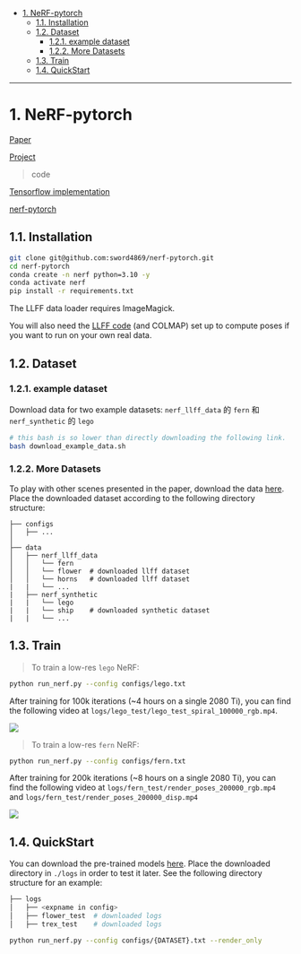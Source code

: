 - [1. NeRF-pytorch](#1-nerf-pytorch)
  - [1.1. Installation](#11-installation)
  - [1.2. Dataset](#12-dataset)
    - [1.2.1. example dataset](#121-example-dataset)
    - [1.2.2. More Datasets](#122-more-datasets)
  - [1.3. Train](#13-train)
  - [1.4. QuickStart](#14-quickstart)


---
# 1. NeRF-pytorch

[Paper](https://arxiv.org/abs/2003.08934)

[Project](http://www.matthewtancik.com/nerf) 

> code

[Tensorflow implementation](https://github.com/bmild/nerf)

[nerf-pytorch](https://github.com/yenchenlin/nerf-pytorch)

## 1.1. Installation

```bash
git clone git@github.com:sword4869/nerf-pytorch.git
cd nerf-pytorch
conda create -n nerf python=3.10 -y
conda activate nerf
pip install -r requirements.txt
```

The LLFF data loader requires ImageMagick.

You will also need the [LLFF code](http://github.com/fyusion/llff) (and COLMAP) set up to compute poses if you want to run on your own real data.
  

## 1.2. Dataset
### 1.2.1. example dataset
Download data for two example datasets: `nerf_llff_data` 的 `fern` 和 `nerf_synthetic` 的 `lego`

```bash
# this bash is so lower than directly downloading the following link.
bash download_example_data.sh
```

### 1.2.2. More Datasets

To play with other scenes presented in the paper, download the data [here](https://drive.google.com/drive/folders/128yBriW1IG_3NJ5Rp7APSTZsJqdJdfc1). Place the downloaded dataset according to the following directory structure:
```
├── configs                                                                                                       
│   ├── ...                                                                                     
│                                                                                               
├── data                                                                                                                                                                                                       
│   ├── nerf_llff_data                                                                                                  
│   │   └── fern                                                                                                                             
│   │   └── flower  # downloaded llff dataset                                                                                  
│   │   └── horns   # downloaded llff dataset
|   |   └── ...
|   ├── nerf_synthetic
|   |   └── lego
|   |   └── ship    # downloaded synthetic dataset
|   |   └── ...
```
## 1.3. Train

> To train a low-res `lego` NeRF:
```bash
python run_nerf.py --config configs/lego.txt
```
After training for 100k iterations (~4 hours on a single 2080 Ti), you can find the following video at `logs/lego_test/lego_test_spiral_100000_rgb.mp4`.

![](https://user-images.githubusercontent.com/7057863/78473103-9353b300-7770-11ea-98ed-6ba2d877b62c.gif)



> To train a low-res `fern` NeRF:
```bash
python run_nerf.py --config configs/fern.txt
```
After training for 200k iterations (~8 hours on a single 2080 Ti), you can find the following video at `logs/fern_test/render_poses_200000_rgb.mp4` and `logs/fern_test/render_poses_200000_disp.mp4`

![](https://user-images.githubusercontent.com/7057863/78473081-58ea1600-7770-11ea-92ce-2bbf6a3f9add.gif)


## 1.4. QuickStart

You can download the pre-trained models [here](https://drive.google.com/drive/folders/1jIr8dkvefrQmv737fFm2isiT6tqpbTbv). Place the downloaded directory in `./logs` in order to test it later. See the following directory structure for an example:

```bash
├── logs 
│   ├── <expname in config>
│   ├── flower_test  # downloaded logs
│   ├── trex_test    # downloaded logs
```

```bash
python run_nerf.py --config configs/{DATASET}.txt --render_only
```
